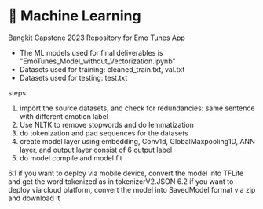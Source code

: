 # 🤖 Machine Learning
Bangkit Capstone 2023 Repository for Emo Tunes App

 - The ML models used for final deliverables is "EmoTunes_Model_without_Vectorization.ipynb"
 - Datasets used for training: cleaned_train.txt, val.txt
 - Datasets used for testing: test.txt

steps:
1. import the source datasets, and check for redundancies: same sentence with different emotion label
2. Use NLTK to remove stopwords and do lemmatization
3. do tokenization and pad sequences for the datasets
4. create model layer using embedding, Conv1d, GlobalMaxpooling1D, ANN layer, and output layer consist of 6 output label
5. do model compile and model fit
   
6.1 if you want to deploy via mobile device, convert the model into TFLite and get the word tokenized as in tokenizerV2.JSON
6.2 if you want to deploy via cloud platform, convert the model into SavedModel format via zip and download it
